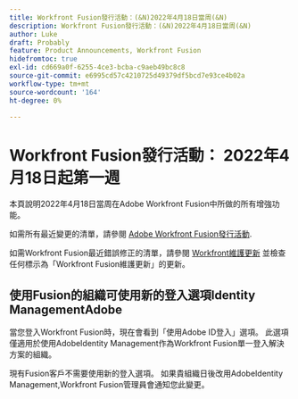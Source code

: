 ```yaml
---
title: Workfront Fusion發行活動：(&N)2022年4月18日當周(&N)
description: Workfront Fusion發行活動：(&N)2022年4月18日當周(&N)
author: Luke
draft: Probably
feature: Product Announcements, Workfront Fusion
hidefromtoc: true
exl-id: cd669a0f-6255-4ce3-bcba-c9aeb49bc8c8
source-git-commit: e6995cd57c4210725d49379df5bcd7e93ce4b02a
workflow-type: tm+mt
source-wordcount: '164'
ht-degree: 0%

---
```


# Workfront Fusion發行活動： 2022年4月18日起第一週

本頁說明2022年4月18日當周在Adobe Workfront Fusion中所做的所有增強功能。

如需所有最近變更的清單，請參閱 [Adobe Workfront Fusion發行活動](../../../product-announcements/product-releases/fusion-release-activity/fusion-release-activity.md).

如需Workfront Fusion最近錯誤修正的清單，請參閱 [Workfront維護更新](https://experienceleague.adobe.com/docs/workfront-known-issues/releases/current-updates.html) 並檢查任何標示為「Workfront Fusion維護更新」的更新。

## 使用Fusion的組織可使用新的登入選項Identity ManagementAdobe

當您登入Workfront Fusion時，現在會看到「使用Adobe ID登入」選項。 此選項僅適用於使用AdobeIdentity Management作為Workfront Fusion單一登入解決方案的組織。

現有Fusion客戶不需要使用新的登入選項。 如果貴組織日後改用AdobeIdentity Management,Workfront Fusion管理員會通知您此變更。
